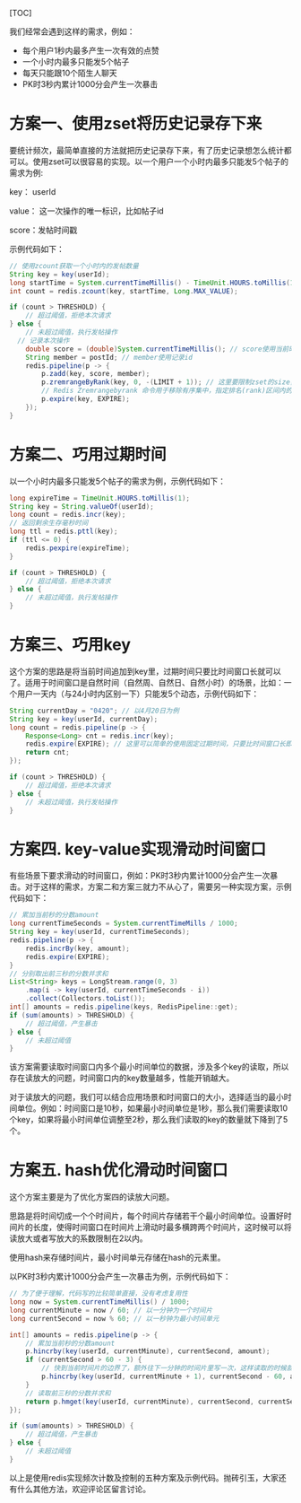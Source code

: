 [TOC]

我们经常会遇到这样的需求，例如：

- 每个用户1秒内最多产生一次有效的点赞
- 一个小时内最多只能发5个帖子
- 每天只能跟10个陌生人聊天
- PK时3秒内累计1000分会产生一次暴击

# 方案一、使用zset将历史记录存下来

要统计频次，最简单直接的方法就把历史记录存下来，有了历史记录想怎么统计都可以。使用zset可以很容易的实现。以一个用户一个小时内最多只能发5个帖子的需求为例:

key： userId

value： 这一次操作的唯一标识，比如帖子id

score：发帖时间戳

示例代码如下：

```java
// 使用zcount获取一个小时内的发帖数量
String key = key(userId);
long startTime = System.currentTimeMillis() - TimeUnit.HOURS.toMillis(1);
int count = redis.zcount(key, startTime, Long.MAX_VALUE);

if (count > THRESHOLD) {
	// 超过阈值，拒绝本次请求
} else {
	// 未超过阈值，执行发帖操作﻿
  // 记录本次操作
	double score = (double)System.currentTimeMillis(); // score使用当前时间戳
	String member = postId; // member使用记录id
	redis.pipeline(p -> {
		p.zadd(key, score, member);
		p.zremrangeByRank(key, 0, -(LIMIT + 1)); // 这里要限制zset的size，以免影响性能
        // Redis Zremrangebyrank 命令用于移除有序集中，指定排名(rank)区间内的所有成员。
		p.expire(key, EXPIRE);
	});
}
```

# 方案二、巧用过期时间

以一个小时内最多只能发5个帖子的需求为例，示例代码如下：

```java
long expireTime = TimeUnit.HOURS.toMillis(1);
String key = String.valueOf(userId);
long count = redis.incr(key);
// 返回剩余生存毫秒时间
long ttl = redis.pttl(key);
if (ttl <= 0) {
	redis.pexpire(expireTime);
}

if (count > THRESHOLD) {
	// 超过阈值，拒绝本次请求
} else {
	// 未超过阈值，执行发帖操作
}
```

# 方案三、巧用key

这个方案的思路是将当前时间追加到key里，过期时间只要比时间窗口长就可以了。适用于时间窗口是自然时间（自然周、自然日、自然小时）的场景，比如：一个用户一天内（与24小时内区别一下）只能发5个动态，示例代码如下：

```java
String currentDay = "0420"; // 以4月20日为例
String key = key(userId, currentDay);
long count = redis.pipeline(p -> {
	Response<Long> cnt = redis.incr(key);
	redis.expire(EXPIRE); // 这里可以简单的使用固定过期时间，只要比时间窗口长即可
	return cnt;
});

if (count > THRESHOLD) {
	// 超过阈值，拒绝本次请求
} else {
	// 未超过阈值，执行发帖操作
}
```

# 方案四. key-value实现滑动时间窗口

有些场景下要求滑动的时间窗口，例如：PK时3秒内累计1000分会产生一次暴击。对于这样的需求，方案二和方案三就力不从心了，需要另一种实现方案，示例代码如下：

```java
// 累加当前秒的分数amount
long currentTimeSeconds = System.currentTimeMills / 1000;
String key = key(userId, currentTimeSeconds);
redis.pipeline(p -> {
	redis.incrBy(key, amount);
	redis.expire(EXPIRE);
}
// 分别取出前三秒的分数并求和
List<String> keys = LongStream.range(0, 3)
	.map(i -> key(userId, currentTimeSeconds - i))
	.collect(Collectors.toList());
int[] amounts = redis.pipeline(keys, RedisPipeline::get);
if (sum(amounts) > THRESHOLD) {
	// 超过阈值，产生暴击
} else {
	// 未超过阈值
}
```

该方案需要读取时间窗口内多个最小时间单位的数据，涉及多个key的读取，所以存在读放大的问题，时间窗口内的key数量越多，性能开销越大。

对于读放大的问题，我们可以结合应用场景和时间窗口的大小，选择适当的最小时间单位。例如：时间窗口是10秒，如果最小时间单位是1秒，那么我们需要读取10个key，如果将最小时间单位调整至2秒，那么我们读取的key的数量就下降到了5个。

# 方案五. hash优化滑动时间窗口

这个方案主要是为了优化方案四的读放大问题。

思路是将时间切成一个个时间片，每个时间片存储若干个最小时间单位。设置好时间片的长度，使得时间窗口在时间片上滑动时最多横跨两个时间片，这时候可以将读放大或者写放大的系数限制在2以内。

使用hash来存储时间片，最小时间单元存储在hash的元素里。

以PK时3秒内累计1000分会产生一次暴击为例，示例代码如下：

```java
// 为了便于理解，代码写的比较简单直接，没有考虑复用性
long now = System.currentTimeMillis() / 1000;
long currentMinute = now / 60; // 以一分钟为一个时间片
long currentSecond = now % 60; // 以一秒钟为最小时间单元

int[] amounts = redis.pipeline(p -> {
    // 累加当前秒的分数amount
    p.hincrby(key(userId, currentMinute), currentSecond, amount);
    if (currentSecond > 60 - 3) {
    	// 快到当前时间片的边界了，额外往下一分钟的时间片里写一次，这样读取的时候就不需要跨时间片了
        p.hincrby(key(userId, currentMinute + 1), currentSecond - 60, amount);
    }
    // 读取前三秒的分数并求和
    return p.hmget(key(userId, currentMinute), currentSecond, currentSecond - 1, currentSecond - 2);
});

if (sum(amounts) > THRESHOLD) {
	// 超过阈值，产生暴击
} else {
	// 未超过阈值
}
```

以上是使用redis实现频次计数及控制的五种方案及示例代码。抛砖引玉，大家还有什么其他方法，欢迎评论区留言讨论。
